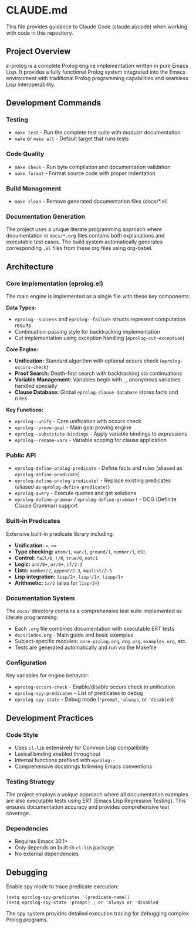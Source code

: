 # CLAUDE.md

This file provides guidance to Claude Code (claude.ai/code) when working with code in this repository.

## Project Overview

ε-prolog is a complete Prolog engine implementation written in pure Emacs Lisp. It provides a fully functional Prolog system integrated into the Emacs environment with traditional Prolog programming capabilities and seamless Lisp interoperability.

## Development Commands

### Testing
- `make test` - Run the complete test suite with modular documentation
- `make` or `make all` - Default target that runs tests

### Code Quality
- `make check` - Run byte compilation and documentation validation
- `make format` - Format source code with proper indentation

### Build Management
- `make clean` - Remove generated documentation files (docs/*.el)

### Documentation Generation
The project uses a unique literate programming approach where documentation in `docs/*.org` files contains both explanations and executable test cases. The build system automatically generates corresponding `.el` files from these org files using org-babel.

## Architecture

### Core Implementation (eprolog.el)
The main engine is implemented as a single file with these key components:

**Data Types:**
- `eprolog--success` and `eprolog--failure` structs represent computation results
- Continuation-passing style for backtracking implementation
- Cut implementation using exception handling (`eprolog-cut-exception`)

**Core Engine:**
- **Unification:** Standard algorithm with optional occurs check (`eprolog-occurs-check`)
- **Proof Search:** Depth-first search with backtracking via continuations  
- **Variable Management:** Variables begin with `_`, anonymous variables handled specially
- **Clause Database:** Global `eprolog-clause-database` stores facts and rules

**Key Functions:**
- `eprolog--unify` - Core unification with occurs check
- `eprolog--prove-goal` - Main goal proving engine
- `eprolog--substitute-bindings` - Apply variable bindings to expressions
- `eprolog--rename-vars` - Variable scoping for clause application

### Public API
- `eprolog-define-prolog-predicate` - Define facts and rules (aliased as `eprolog-define-predicate`)
- `eprolog-define-prolog-predicate!` - Replace existing predicates (aliased as `eprolog-define-predicate!`)
- `eprolog-query` - Execute queries and get solutions
- `eprolog-define-grammar` / `eprolog-define-grammar!` - DCG (Definite Clause Grammar) support

### Built-in Predicates
Extensive built-in predicate library including:
- **Unification:** `=`, `==`
- **Type checking:** `atom/1`, `var/1`, `ground/1`, `number/1`, etc.
- **Control:** `fail/0`, `!/0`, `true/0`, `not/1`
- **Logic:** `and/0+`, `or/0+`, `if/2-3`
- **Lists:** `member/2`, `append/2-3`, `maplist/2-5`
- **Lisp integration:** `lisp/2+`, `lisp!/1+`, `lispp/1+`
- **Arithmetic:** `is/2` (alias for `lisp/2+`)

### Documentation System
The `docs/` directory contains a comprehensive test suite implemented as literate programming:
- Each `.org` file combines documentation with executable ERT tests
- `docs/index.org` - Main guide and basic examples
- Subject-specific modules: `core-prolog.org`, `dcg.org`, `examples.org`, etc.
- Tests are generated automatically and run via the Makefile

### Configuration
Key variables for engine behavior:
- `eprolog-occurs-check` - Enable/disable occurs check in unification
- `eprolog-spy-predicates` - List of predicates to debug
- `eprolog-spy-state` - Debug mode (`'prompt`, `'always`, or `'disabled`)

## Development Practices

### Code Style
- Uses `cl-lib` extensively for Common Lisp compatibility
- Lexical binding enabled throughout
- Internal functions prefixed with `eprolog--`
- Comprehensive docstrings following Emacs conventions

### Testing Strategy
The project employs a unique approach where all documentation examples are also executable tests using ERT (Emacs Lisp Regression Testing). This ensures documentation accuracy and provides comprehensive test coverage.

### Dependencies
- Requires Emacs 30.1+
- Only depends on built-in `cl-lib` package
- No external dependencies

## Debugging

Enable spy mode to trace predicate execution:
```elisp
(setq eprolog-spy-predicates '(predicate-name))
(setq eprolog-spy-state 'prompt) ; or 'always or 'disabled
```

The spy system provides detailed execution tracing for debugging complex Prolog programs.